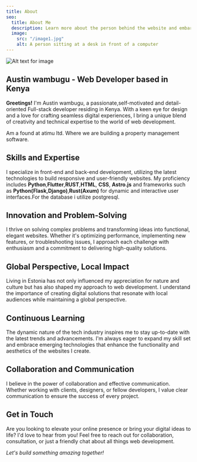 ```yaml
---
title: About
seo:
  title: About Me
  description: Learn more about the person behind the website and embark on a journey of inspiration and shared experiences.
  image:
    src: "/image1.jpg"
    alt: A person sitting at a desk in front of a computer
---
```


![Alt text for image](/image1.jpg)

## Austin wambugu - Web Developer based in Kenya

**Greetings!** I'm Austin wambugu, a passionate,self-motivated and detail-oriented Full-stack developer residing in Kenya. With a keen eye for design and a love for crafting seamless digital experiences, I bring a unique blend of creativity and technical expertise to the world of web development.

Am a found at atimu ltd. Where we are building a property management software.

## Skills and Expertise

I specialize in front-end and back-end development, utilizing the latest technologies to build responsive and user-friendly websites. My proficiency includes **Python**,**Flutter**,**RUST**,**HTML**, **CSS**, **Astro.js** and frameworks such as **Python(Flask,Django)**,**Rust(Axum)** for dynamic and interactive user interfaces.For the database i utilize postgresql.

## Innovation and Problem-Solving

I thrive on solving complex problems and transforming ideas into functional, elegant websites. Whether it's optimizing performance, implementing new features, or troubleshooting issues, I approach each challenge with enthusiasm and a commitment to delivering high-quality solutions.

## Global Perspective, Local Impact

Living in Estonia has not only influenced my appreciation for nature and culture but has also shaped my approach to web development. I understand the importance of creating digital solutions that resonate with local audiences while maintaining a global perspective.

## Continuous Learning

The dynamic nature of the tech industry inspires me to stay up-to-date with the latest trends and advancements. I'm always eager to expand my skill set and embrace emerging technologies that enhance the functionality and aesthetics of the websites I create.

## Collaboration and Communication

I believe in the power of collaboration and effective communication. Whether working with clients, designers, or fellow developers, I value clear communication to ensure the success of every project.

## Get in Touch

Are you looking to elevate your online presence or bring your digital ideas to life? I'd love to hear from you! Feel free to reach out for collaboration, consultation, or just a friendly chat about all things web development.

_Let's build something amazing together!_
